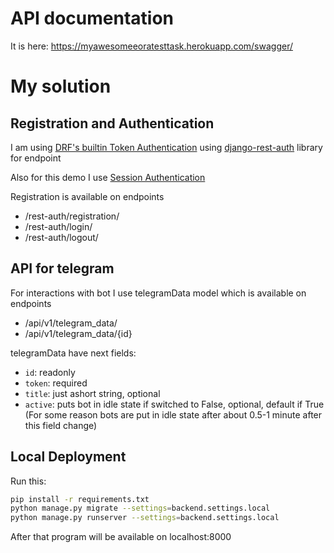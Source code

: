 # API documentation
It is here:
https://myawesomeeoratesttask.herokuapp.com/swagger/
# My solution
## Registration and Authentication
I am using [DRF's builtin Token Authentication](https://www.django-rest-framework.org/api-guide/authentication/#tokenauthentication) using [django-rest-auth](https://django-rest-auth.readthedocs.io/en/latest/) library for endpoint

Also for this demo I use [Session Authentication](https://www.django-rest-framework.org/api-guide/authentication/#sessionauthentication)

Registration is available on endpoints
- /rest-auth/registration/
- /rest-auth/login/
- /rest-auth/logout/

## API for telegram
For interactions with bot I use telegramData model which is available on endpoints
- /api/v1/telegram_data/
- /api/v1/telegram_data/{id}

telegramData have next fields:
- `id`: readonly
- `token`: required
- `title`: just ashort string, optional
- `active`: puts bot in idle state if switched to False, optional, default if True
(For some reason bots are put in idle state after about 0.5-1 minute after this field change)


## Local Deployment
Run this:
```bash
pip install -r requirements.txt
python manage.py migrate --settings=backend.settings.local
python manage.py runserver --settings=backend.settings.local
```
After that program will be available on localhost:8000